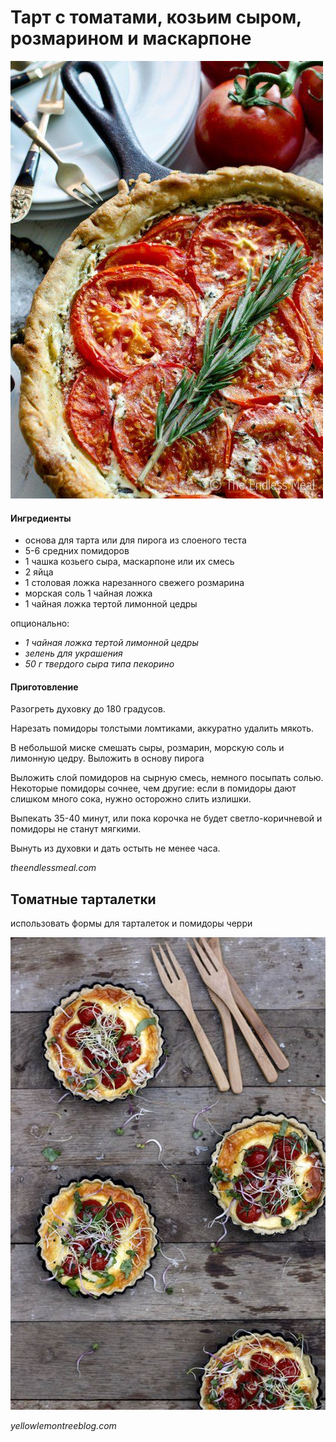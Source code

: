 ﻿---
image: ../../pics/40fd4e5bd7e9a877a786883f0db904ad.jpg
---
# Тарт с томатами, козьим сыром, розмарином и маскарпоне

![Тарт с томатами, козьим сыром, розмарином и маскарпоне](../../pics/40fd4e5bd7e9a877a786883f0db904ad.jpg)

#### Ингредиенты

* основа для тарта или для пирога из слоеного теста
* 5-6 средних помидоров
* 1 чашка козьего сыра, маскарпоне или их смесь
* 2 яйца
* 1 столовая ложка нарезанного свежего розмарина
* морская соль 1 чайная ложка
* 1 чайная ложка тертой лимонной цедры

опционально:

* _1 чайная ложка тертой лимонной цедры_
* _зелень для украшения_
* _50 г твердого сыра типа пекорино_

#### Приготовление

Разогреть духовку до 180 градусов.

Нарезать помидоры толстыми ломтиками, аккуратно удалить мякоть.

В небольшой миске смешать сыры, розмарин, морскую соль и лимонную цедру. Выложить в основу пирога

Выложить слой помидоров на сырную смесь, немного посыпать солью. Некоторые помидоры сочнее, чем другие: если в помидоры дают слишком много сока, нужно осторожно слить излишки.

Выпекать 35-40 минут, или пока корочка не будет светло-коричневой и помидоры не станут мягкими.

Вынуть из духовки и дать остыть не менее часа.

*theendlessmeal.com*

## Томатные тарталетки

использовать формы для тарталеток и помидоры черри

 ![](../../pics/78608a807440e8b6c8d3340123d61eaf.jpg)

*yellowlemontreeblog.com*
